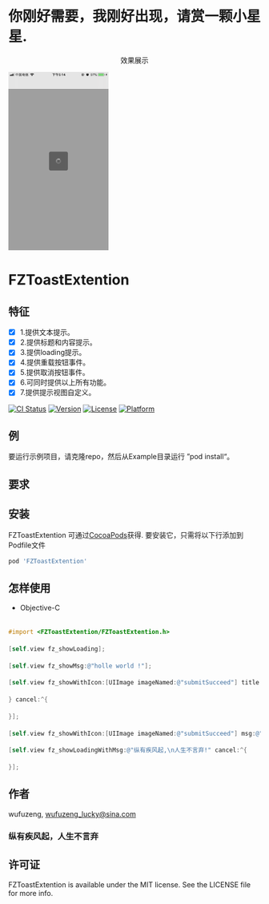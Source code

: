 # 你刚好需要，我刚好出现，请赏一颗小星星.
        
<p align="center" >
<p align="center" >
效果展示
</p>
</p>
<img src="https://github.com/wufuzeng/FZToastExtention/blob/master/Screenshots/781561540706_.pic.png" title="" float=left width = '200px' />
<img src="https://github.com/wufuzeng/FZToastExtention/blob/master/Screenshots/781561540707_.pic.jpg" title="" float=left width = '200px' />
<img src="https://github.com/wufuzeng/FZToastExtention/blob/master/Screenshots/781561540708_.pic.jpg" title="" float=left width = '200px' />
<img src="https://github.com/wufuzeng/FZToastExtention/blob/master/Screenshots/781561540709_.pic.jpg" title="" float=left width = '200px' />
<img src="https://github.com/wufuzeng/FZToastExtention/blob/master/Screenshots/781561540710_.pic.jpg" title="" float=left width = '200px' />

# FZToastExtention

##  特征
- [x]  1.提供文本提示。  
- [x]  2.提供标题和内容提示。
- [x]  3.提供loading提示。
- [x]  4.提供重载按钮事件。
- [x]  5.提供取消按钮事件。
- [x]  6.可同时提供以上所有功能。
- [x]  7.提供提示视图自定义。

[![CI Status](https://img.shields.io/travis/wufuzeng/FZToastExtention.svg?style=flat)](https://travis-ci.org/wufuzeng/FZToastExtention)
[![Version](https://img.shields.io/cocoapods/v/FZToastExtention.svg?style=flat)](https://cocoapods.org/pods/FZToastExtention)
[![License](https://img.shields.io/cocoapods/l/FZToastExtention.svg?style=flat)](https://cocoapods.org/pods/FZToastExtention)
[![Platform](https://img.shields.io/cocoapods/p/FZToastExtention.svg?style=flat)](https://cocoapods.org/pods/FZToastExtention)

## 例

要运行示例项目，请克隆repo，然后从Example目录运行 ”pod install“。

## 要求


## 安装

FZToastExtention 可通过[CocoaPods](https://cocoapods.org)获得. 要安装它，只需将以下行添加到Podfile文件

```ruby
pod 'FZToastExtention'
```

## 怎样使用

* Objective-C

```objective-c

#import <FZToastExtention/FZToastExtention.h>

[self.view fz_showLoading];

[self.view fz_showMsg:@"holle world !"];

[self.view fz_showWithIcon:[UIImage imageNamed:@"submitSucceed"] title:@"title" msg:@"message" reload:^{

} cancel:^{

}];

[self.view fz_showWithIcon:[UIImage imageNamed:@"submitSucceed"] msg:@"success !"];

[self.view fz_showLoadingWithMsg:@"纵有疾风起,\n人生不言弃!" cancel:^{

}];

```
 

## 作者

wufuzeng, wufuzeng_lucky@sina.com
### 纵有疾风起，人生不言弃

## 许可证

FZToastExtention is available under the MIT license. See the LICENSE file for more info.
